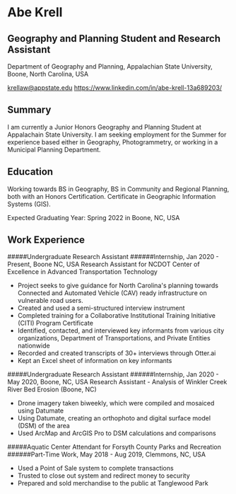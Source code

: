 Abe Krell
==========
Geography and Planning Student and Research Assistant
--------
Department of Geography and Planning, Appalachian State University, Boone, North Carolina, USA

krellaw@appstate.edu
https://www.linkedin.com/in/abe-krell-13a689203/

Summary
---
I am currently a Junior Honors Geography and Planning Student at Appalachain State University.  I am seeking employment for the Summer for experience based either in Geography, Photogrammetry, or working in a Municipal Planning Department.

Education
---
Working towards BS in Geography, BS in Community and Regional Planning, both with an Honors Certification. Certificate in Geographic Information Systems (GIS).

Expected Graduating Year: Spring 2022 in Boone, NC, USA

Work Experience
----

#####Undergraduate Research Assistant
######Internship, Jan 2020 - Present, Boone NC, USA
Research Assistant for NCDOT Center of Excellence in Advanced Transportation Technology
* Project seeks to give guidance for North Carolina's planning towards Connected and Automated Vehicle (CAV) ready infrastructure on vulnerable road users.
* Created and used a semi-structured interview instrument
* Completed training for a Collaborative Institutional Training Initiative (CITI) Program Certificate
* Identified, contacted, and interviewed key informants from various city organizations, Department of Transportations, and Private Entities nationwide
* Recorded and created transcripts of 30+ interviews through Otter.ai
* Kept an Excel sheet of information on key informants

#####Undergraduate Research Assistant
######Internship, Jan 2020 - May 2020, Boone, NC, USA
Research Assistant - Analysis of Winkler Creek River Bed Erosion (Boone, NC)
* Drone imagery taken biweekly, which were compiled and mosaiced using Datumate
* Using Datumate, creating an orthophoto and digital surface model (DSM) of the area
* Used ArcMap and ArcGIS Pro to DSM calculations and comparisons

#####Aquatic Center Attendant for Forsyth County Parks and Recreation
######Part-Time Work, May 2018 - Aug 2019, Clemmons, NC, USA
* Used a Point of Sale system to complete transactions
* Trusted to close out system and redirect money to security
* Prepared and sold merchandise to the public at Tanglewood Park
